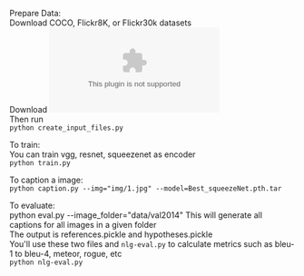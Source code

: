 Prepare Data:  
Download COCO, Flickr8K, or Flickr30k datasets  
Download ![Andrej Karpathy's training, validation, and test splits](http://cs.stanford.edu/people/karpathy/deepimagesent/caption_datasets.zip)  
Then run   
`python create_input_files.py`

To train:  
You can train vgg, resnet, squeezenet as encoder  
`python train.py`

To caption a image:  
`python caption.py --img="img/1.jpg" --model=Best_squeezeNet.pth.tar`

To evaluate:  
python eval.py --image_folder="data/val2014"
This will generate all captions for all images in a given folder  
The output is references.pickle and hypotheses.pickle  
You'll use these two files and `nlg-eval.py` to calculate metrics such as bleu-1 to bleu-4, meteor, rogue, etc  
`python nlg-eval.py`